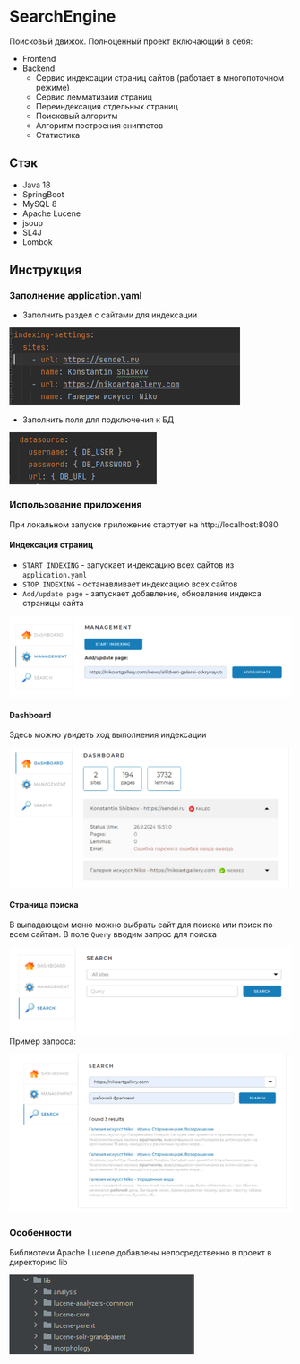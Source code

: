 # SearchEngine

Поисковый движок. Полноценный проект включающий в себя:
* Frontend
* Backend
    * Сервис индексации страниц сайтов (работает в многопоточном режиме)
    * Сервис лемматизаии страниц
    * Переиндексация отдельных страниц
    * Поисковый алгоритм
    * Алгоритм построения сниппетов
    * Статистика

## Стэк
* Java 18
* SpringBoot
* MySQL 8
* Apache Lucene
* jsoup
* SL4J
* Lombok

## Инструкция
### Заполнение application.yaml
* Заполнить раздел с сайтами для индексации

![img.png](img/img.png)

* Заполнить поля для подключения к БД

![img.png](img/img_1.png)

### Использование приложения
При локальном запуске приложение стартует на http://localhost:8080
#### Индексация страниц
* `START INDEXING` - запускает индексацию всех сайтов из `application.yaml`
* `STOP INDEXING` - останавливает индексацию всех сайтов
* `Add/update page` - запускает добавление, обновление индекса страницы сайта

![img_2.png](img/img_2.png)
#### Dashboard
Здесь можно увидеть ход выполнения индексации

![img_3.png](img/img_3.png)
#### Страница поиска
В выпадающем меню можно выбрать сайт для поиска или поиск по всем сайтам. В поле `Query` вводим запрос для поиска

![img_4.png](img/img_4.png)
Пример запроса:

![img_5.png](img/img_5.png)

### Особенности
Библиотеки Apache Lucene добавлены непосредственно в проект в директорию lib

![img_6.png](img/img_6.png)